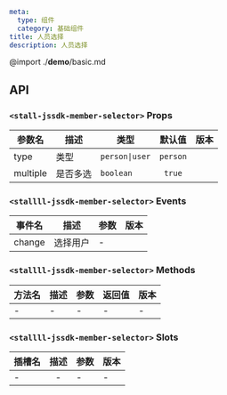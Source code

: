 ```yaml
meta:
  type: 组件
  category: 基础组件
title: 人员选择
description: 人员选择
```

@import ./__demo__/basic.md

## API

### `<stall-jssdk-member-selector>` Props

|参数名|描述|类型|默认值|版本|
|---|---|---|:---:|:---|
|type|类型|`person\|user`|`person`||
|multiple|是否多选|`boolean`|`true`||

### `<stallll-jssdk-member-selector>` Events

|事件名|描述|参数|版本|
|---|---|---|:---|
|change|选择用户|-||

### `<stallll-jssdk-member-selector>` Methods

|方法名|描述|参数|返回值|版本|
|---|---|---|---|:---|
|-|-|-|-|-|

### `<stallll-jssdk-member-selector>` Slots

|插槽名|描述|参数|版本|
|---|:---:|---|:---|
|-|-|-|-|
